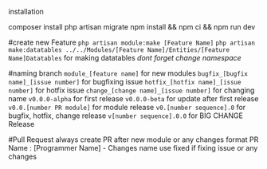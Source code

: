 installation

composer install
php artisan migrate
npm install && npm ci && npm run dev


#create new Feature
`php artisan module:make [Feature Name]`
`php artisan make:datatables ../../Modules/[Feature Name]/Entities/[Feature Name]Datatables` for making datatables *dont forget change namespace*


#naming branch
`module_[feature name]` for new modules
`bugfix_[bugfix name]_[issue number]` for bugfixing issue
`hotfix_[hotfix name]_[issue number]` for hotfix issue
`change_[change name]_[issue number]` for changing name
`v0.0.0-alpha` for first release
`v0.0.0-beta` for update after first release
`v0.0.[number PR module]` for module release
`v0.[number sequence].0` for bugfix, hotfix, change release
`v[number sequence].0.0` for BIG CHANGE Release  


#Pull Request
always create PR after new module or any changes
format PR Name : [Programmer Name] - Changes name
use  fixed if fixing issue or any changes
